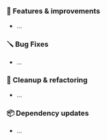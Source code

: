 ### 🚀 Features & improvements

- ...

### 🪛 Bug Fixes

- ...

### 🧽 Cleanup & refactoring

- ...
### 📦 Dependency updates

- ...